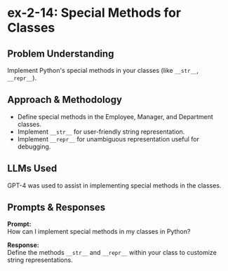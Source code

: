 # ex-2-14: Special Methods for Classes

## Problem Understanding
Implement Python's special methods in your classes (like `__str__`, `__repr__`).

## Approach & Methodology
- Define special methods in the Employee, Manager, and Department classes.
- Implement `__str__` for user-friendly string representation.
- Implement `__repr__` for unambiguous representation useful for debugging.

## LLMs Used
GPT-4 was used to assist in implementing special methods in the classes.

## Prompts & Responses
**Prompt:**  
How can I implement special methods in my classes in Python?

**Response:**  
Define the methods `__str__` and `__repr__` within your class to customize string representations.
